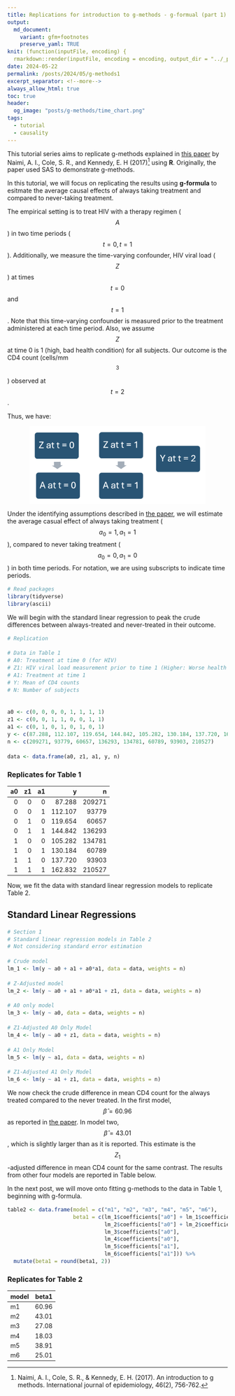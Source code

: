 ```yaml
---
title: Replications for introduction to g-methods - g-formual (part 1)
output:
  md_document:
    variant: gfm+footnotes
    preserve_yaml: TRUE
knit: (function(inputFile, encoding) {
  rmarkdown::render(inputFile, encoding = encoding, output_dir = "../_posts") })
date: 2024-05-22
permalink: /posts/2024/05/g-methods1
excerpt_separator: <!--more-->
always_allow_html: true
toc: true
header:
  og_image: "posts/g-methods/time_chart.png"
tags:
  - tutorial
  - causality
---
```


This tutorial series aims to replicate g-methods explained in [this paper](https://www.ncbi.nlm.nih.gov/pmc/articles/PMC6074945/) by Naimi, A. I., Cole, S. R., and Kennedy, E. H (2017)[^1] using **R**. Originally, the paper used SAS to demonstrate g-methods. 

In this tutorial, we will focus on replicating the results using **g-formula** to esitmate the average causal effects of always taking treatment and compared to never-taking treatment. 

<!--more-->

The empirical setting is to treat HIV with a therapy regimen ($$A$$) in two time periods ($$t = 0, t = 1$$). Additionally, we measure the time-varying confounder, HIV viral load ($$Z$$) at times $$t = 0$$ and $$t = 1$$. Note that this time-varying confounder is measured prior to the treatment administered at each time period. Also, we assume $$Z$$ at time 0 is 1 (high, bad health condition) for all subjects. Our outcome is the CD4 count (cells/mm$$^3$$) observed at $$t = 2$$. 

Thus, we have:  

<img src="/images/posts/g-methods/time_chart.png" style="display: block; margin: auto; width: 80%;" />

Under the identifying assumptions described in [the paper](https://www.ncbi.nlm.nih.gov/pmc/articles/PMC6074945/), we will estimate the average casual effect of always taking treatment ($$a_0 = 1, a_1 = 1$$), compared to never taking treatment ($$a_0 = 0, a_1 = 0$$) in both time periods. For notation, we are using subscripts to indicate time periods.


``` r
# Read packages 
library(tidyverse)
library(ascii)
```

We will begin with the standard linear regression to peak the crude differences between always-treated and never-treated in their outcome. 

```r
# Replication

# Data in Table 1 
# A0: Treatment at time 0 (for HIV)
# Z1: HIV viral load measurement prior to time 1 (Higher: Worse health condition)
# A1: Treatment at time 1
# Y: Mean of CD4 counts 
# N: Number of subjects 


a0 <- c(0, 0, 0, 0, 1, 1, 1, 1)
z1 <- c(0, 0, 1, 1, 0, 0, 1, 1)
a1 <- c(0, 1, 0, 1, 0, 1, 0, 1)
y <- c(87.288, 112.107, 119.654, 144.842, 105.282, 130.184, 137.720, 162.832)
n <- c(209271, 93779, 60657, 136293, 134781, 60789, 93903, 210527)

data <- data.frame(a0, z1, a1, y, n)
```

### Replicates for Table 1
| a0| z1| a1|       y|      n|
|--:|--:|--:|-------:|------:|
|  0|  0|  0|  87.288| 209271|
|  0|  0|  1| 112.107|  93779|
|  0|  1|  0| 119.654|  60657|
|  0|  1|  1| 144.842| 136293|
|  1|  0|  0| 105.282| 134781|
|  1|  0|  1| 130.184|  60789|
|  1|  1|  0| 137.720|  93903|
|  1|  1|  1| 162.832| 210527|


Now, we fit the data with standard linear regression models to replicate Table 2. 

## Standard Linear Regressions
```r
# Section 1
# Standard linear regression models in Table 2 
# Not considering standard error estimation 

# Crude model 
lm_1 <- lm(y ~ a0 + a1 + a0*a1, data = data, weights = n)

# Z-Adjusted model 
lm_2 <- lm(y ~ a0 + a1 + a0*a1 + z1, data = data, weights = n)

# A0 only model 
lm_3 <- lm(y ~ a0, data = data, weights = n)

# Z1-Adjusted A0 Only Model
lm_4 <- lm(y ~ a0 + z1, data = data, weights = n)

# A1 Only Model
lm_5 <- lm(y ~ a1, data = data, weights = n)

# Z1-Adjusted A1 Only Model
lm_6 <- lm(y ~ a1 + z1, data = data, weights = n)
```

We now check the crude difference in mean CD4 count for the always treated compared to the never treated. In the first model, $$\hat{\beta} = 60.96$$ as reported in [the paper](https://www.ncbi.nlm.nih.gov/pmc/articles/PMC6074945/). In model two, $$\hat{\beta} = 43.01$$, which is slightly larger than as it is reported. This estimate is the $$Z_1$$-adjusted difference in mean CD4 count for the same contrast. The results from other four models are reported in Table below. 

In the next post, we will move onto fitting g-methods to the data in Table 1, beginning with g-formula. 

```r
table2 <- data.frame(model = c("m1", "m2", "m3", "m4", "m5", "m6"), 
                     beta1 = c(lm_1$coefficients["a0"] + lm_1$coefficients["a1"] + lm_1$coefficients["a0:a1"], 
                               lm_2$coefficients["a0"] + lm_2$coefficients["a1"] + lm_2$coefficients["a0:a1"],
                               lm_3$coefficients["a0"],
                               lm_4$coefficients["a0"],
                               lm_5$coefficients["a1"],
                               lm_6$coefficients["a1"])) %>% 
  mutate(beta1 = round(beta1, 2))
```

### Replicates for Table 2
|model | beta1|
|:-----|-----:|
|m1    | 60.96|
|m2    | 43.01|
|m3    | 27.08|
|m4    | 18.03|
|m5    | 38.91|
|m6    | 25.01|


[^1]: Naimi, A. I., Cole, S. R., & Kennedy, E. H. (2017). An introduction to g methods. International journal of epidemiology, 46(2), 756-762.


